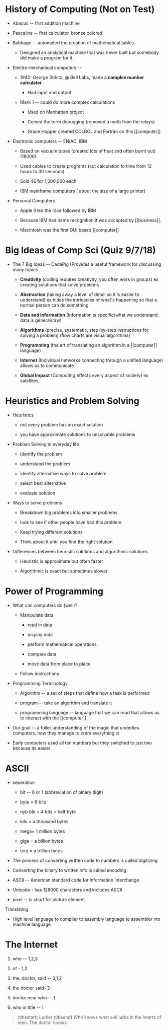 # History of Computing (Not on Test)

-   Abacus -- first addition machine

-   Pascaline -- first calculator, bronze colored

-   Babbage -- automated the creation of mathematical tables.

    -   Designed an analytical machine that was never built but somebody did make a program for it.

-   Electro-mechanical computers --

    -   1940: George Stibitz, @ Bell Labs, made a **complex number calculator**

        -   Had input and output

    -   Mark 1 -- could do more complex calculations

        -   Used on Manhattan project

        -   Coined the term debugging (removed a moth from the relays)

        -   Grace Hopper created COLBOL and Fortran on this [[computer]]

-   Electronic computers -- ENIAC, IBM

    -   Based on vacuum tubes (created lots of heat and often burnt out) (18000)

    -   Used cables to create programs (cut calculation to time from 12 hours to 30 seconds)

    -   Sold 46 for 1,000,000 each

    -   IBM mainframe computers ( about the size of a large printer)

-   Personal Computers

    -   Apple II led the race followed by IBM

    -   Because IBM had name recognition it was accepted by [[business]].

    -   Macintosh was the first GUI based [[computer]]

# Big Ideas of Comp Sci (Quiz 9/7/18)

-   The 7 Big Ideas -- CadaPig (Provides a useful framework for discussing many topics

    -   **Creativity** (coding requires creativity, you often work in groups) ex creating solutions that solve problems

    -   **Abstraction** (taking away a level of detail so it is easier to understand) ex hides the intricacies of what's happening so that a normal person can do something

    -   **Data and Information** (Information is specific/what we understand, data is general/raw)

    -   **Algorithms** (precise, systematic, step-by-step instructions for solving a problem) (flow charts are visual algorithms)

    -   **Programming** (the art of translating an algorithm in a [[computer]] language)

    -   **Internet** (Individual networks connecting through a unified language) allows us to communicate

    -   **Global Impact** (Computing effects every aspect of society) ex satellites,

# Heuristics and Problem Solving

-   Heuristics

    -   not every problem has an exact solution

    -   you have approximate solutions to unsolvable problems

-   Problem Solving in everyday life

    -   Identify the problem

    -   understand the problem

    -   identify alternative ways to solve problem

    -   select best alternative

    -   evaluate solution

-   Ways to solve problems

    -   Breakdown big problems into smaller problems

    -   look to see if other people have had this problem

    -   Keep trying different solutions

    -   Think about it until you find the right solution

-   Differences between heuristic solutions and algorithmic solutions

    -   Heuristic is approximate but often faster

    -   Algorithmic is exact but sometimes slower

# Power of Programming

-   What can computers do (well)?

    -   Manipulate data

        -   read in data

        -   display data

        -   perform mathematical operations

        -   compare data

        -   move data from place to place

    -   Follow instructions

-   Programming Terminology

    -   Algorithm -- a set of steps that define how a task is performed

    -   program -- take an algorithm and translate it

    -   programming language -- language that we can read that allows us to interact with the [[computer]]

-   Our goal -- a fuller understanding of the magic that underlies computers, how they manage to cram everything in

-   Early computers used all ten numbers but they switched to just two because its easier

# ASCII

-   seperation

    -   bit -- 0 or 1 (abbreviation of binary digit)

    -   byte = 8 bits

    -   nyb ble = 4 bits = half byte

    -   kilo = a thousand bytes

    -   mega= 1 million bytes

    -   giga = a billion bytes

    -   tera = a trillion bytes

-   The process of converting written code to numbers is called digitizing

-   Converting the binary to written info is called encoding

-   ASCII -- American standard code for information interchange

-   Unicode - has 128000 characters and includes ASCII

-   pixel -- is short for picture element

Translating

-   High level language to compiler to assembly language to assembler vto machine language

# The Internet

1.  who -- 1,2,3

2.  of - 1,2

3.  the, doctor, said -- 3,1,2

4.  the doctor said- 3

5.  doctor near who -- 1

6.  who in title -- 1

> (titlestart) Lurker (titleend) Who knows what evil lurks in the hearts of men. The doctor knows
